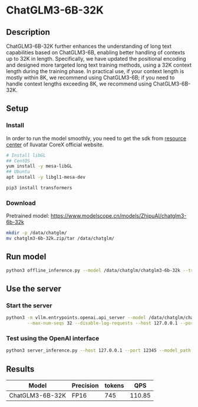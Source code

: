 # ChatGLM3-6B-32K

## Description

ChatGLM3-6B-32K further enhances the understanding of long text capabilities based on ChatGLM3-6B, enabling better handling of contexts up to 32K in length. Specifically, we have updated the positional encoding and designed more targeted long text training methods, using a 32K context length during the training phase. In practical use, if your context length is mostly within 8K, we recommend using ChatGLM3-6B; if you need to handle context lengths exceeding 8K, we recommend using ChatGLM3-6B-32K.

## Setup

### Install

In order to run the model smoothly, you need to get the sdk from [resource center](https://support.iluvatar.com/#/ProductLine?id=2) of Iluvatar CoreX official website.

```bash
# Install libGL
## CentOS
yum install -y mesa-libGL
## Ubuntu
apt install -y libgl1-mesa-dev

pip3 install transformers
```

### Download

Pretrained model: <https://www.modelscope.cn/models/ZhipuAI/chatglm3-6b-32k>

```bash
mkdir -p /data/chatglm/
mv chatglm3-6b-32k.zip/tar /data/chatglm/
```

## Run model

```bash
python3 offline_inference.py --model /data/chatglm/chatglm3-6b-32k --trust-remote-code --temperature 0.0 --max-tokens 256
```

## Use the server

### Start the server

```bash
python3 -m vllm.entrypoints.openai.api_server --model /data/chatglm/chatglm3-6b-32k --gpu-memory-utilization 0.9 --max-num-batched-tokens 8193 \
        --max-num-seqs 32 --disable-log-requests --host 127.0.0.1 --port 12345 --trust-remote-code
```

### Test using the OpenAI interface

```bash
python3 server_inference.py --host 127.0.0.1 --port 12345 --model_path /data/chatglm/chatglm3-6b-32k
```

## Results

| Model           | Precision | tokens | QPS    |
| --------------- | --------- | ------ | ------ |
| ChatGLM3-6B-32K | FP16      | 745    | 110.85 |
